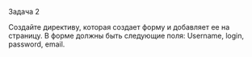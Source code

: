 Задача 2

Создайте директиву, которая создает форму и добавляет ее на страницу. В форме должны быть следующие поля: Username, login, password, email.